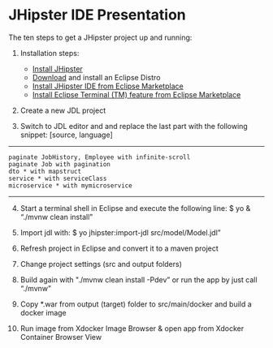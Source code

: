 JHipster IDE Presentation
=========================

The ten steps to get a JHipster project up and running:

1. Installation steps:
	- [Install JHipster](https://jhipster.github.io/installation/)
	- [Download](http://www.eclipse.org/downloads/) and install an Eclipse Distro
	- [Install JHipster IDE from Eclipse Marketplace](https://marketplace.eclipse.org/content/jhipster-ide)
	- [Install Eclipse Terminal (TM) feature from Eclipse Marketplace](https://marketplace.eclipse.org/content/tm-terminal)
	
2. Create a new JDL project 

3. Switch to JDL editor and and replace the last part with the following snippet:
[source, language]
----
	paginate JobHistory, Employee with infinite-scroll
	paginate Job with pagination
	dto * with mapstruct
	service * with serviceClass
	microservice * with mymicroservice
----
	
4. Start a terminal shell in Eclipse and execute the following line:
	$ yo & “./mvnw clean install”
	
5. Import jdl with:
	$ yo jhipster:import-jdl src/model/Model.jdl”

6. Refresh project in Eclipse and convert it to a maven project


7. Change project settings (src and output folders)

8. Build again with "./mvnw clean install -Pdev” or run the app by just call “./mvnw”

9. Copy *.war from output (target) folder to src/main/docker and build a docker image

10. Run image from Xdocker Image Browser & open app from Xdocker Container Browser View
